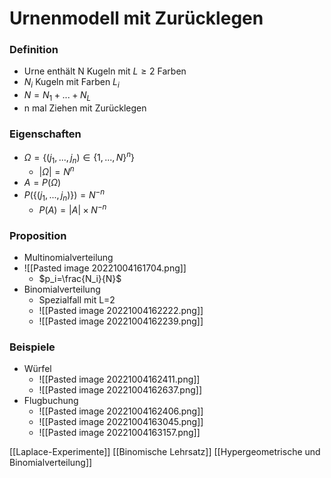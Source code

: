 # Urnenmodell mit Zurücklegen
### Definition
+ Urne enthält N Kugeln mit $L ≥ 2$ Farben
+ $N_i$ Kugeln mit Farben $L_i$
+ $N=N_1+...+N_L$
+ n mal Ziehen mit Zurücklegen

### Eigenschaften
+ $Ω=\{(j_1,...,j_n)∈\{1,...,N\}^n\}$
	+ $|Ω|=N^n$
+ $A=P(Ω)$
+ $P(\{(j_1,...,j_n)\})=N^{-n}$
	+ $P(A)=|A|×N^{-n}$

### Proposition
+ Multinomialverteilung
+ ![[Pasted image 20221004161704.png]]
	+ $p_i=\frac{N_i}{N}$
+ Binomialverteilung
	+ Spezialfall mit L=2
	+ ![[Pasted image 20221004162222.png]]
	+ ![[Pasted image 20221004162239.png]]

### Beispiele  
+ Würfel
	+ ![[Pasted image 20221004162411.png]]
	+ ![[Pasted image 20221004162637.png]]
+ Flugbuchung
	+ ![[Pasted image 20221004162406.png]]
	+ ![[Pasted image 20221004163045.png]]
	+ ![[Pasted image 20221004163157.png]]

[[Laplace-Experimente]] [[Binomische Lehrsatz]] [[Hypergeometrische und Binomialverteilung]]
